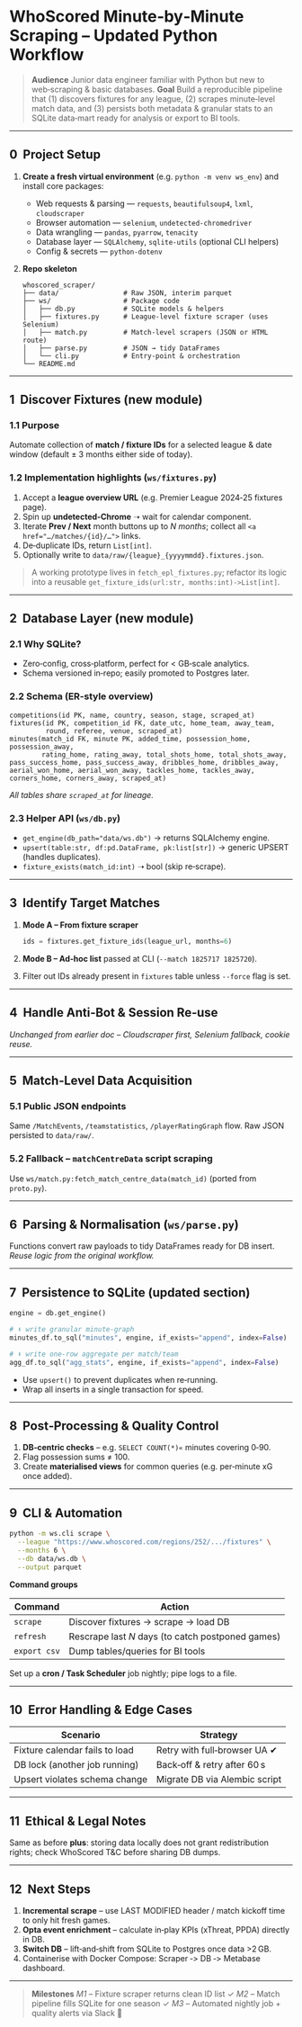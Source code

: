 # WhoScored Minute‑by‑Minute Scraping – **Updated Python Workflow**

> **Audience**  Junior data engineer familiar with Python but new to web‑scraping & basic databases.
> **Goal**  Build a reproducible pipeline that (1) discovers fixtures for any league, (2) scrapes minute‑level match data, and (3) persists both metadata & granular stats to an SQLite data‑mart ready for analysis or export to BI tools.

---

## 0  Project Setup

1. **Create a fresh virtual environment** (e.g. `python -m venv ws_env`) and install core packages:

   * Web requests & parsing — `requests`, `beautifulsoup4`, `lxml`, `cloudscraper`
   * Browser automation — `selenium`, `undetected‑chromedriver`
   * Data wrangling — `pandas`, `pyarrow`, `tenacity`
   * Database layer — `SQLAlchemy`, `sqlite-utils` (optional CLI helpers)
   * Config & secrets — `python‑dotenv`
2. **Repo skeleton**

   ```text
   whoscored_scraper/
   ├── data/                # Raw JSON, interim parquet
   ├── ws/                  # Package code
   │   ├── db.py            # SQLite models & helpers
   │   ├── fixtures.py      # League‑level fixture scraper (uses Selenium)
   │   ├── match.py         # Match‑level scrapers (JSON or HTML route)
   │   ├── parse.py         # JSON → tidy DataFrames
   │   └── cli.py           # Entry‑point & orchestration
   └── README.md
   ```

---

## 1  Discover Fixtures (**new module**)

### 1.1  Purpose

Automate collection of **match / fixture IDs** for a selected league & date window (default ± 3 months either side of today).

### 1.2  Implementation highlights (`ws/fixtures.py`)

1. Accept a **league overview URL** (e.g. Premier League 2024‑25 fixtures page).
2. Spin up **undetected‑Chrome** ➝ wait for calendar component.
3. Iterate **Prev / Next** month buttons up to *N months*; collect all `<a href="…/matches/{id}/…">` links.
4. De‑duplicate IDs, return `List[int]`.
5. Optionally write to `data/raw/{league}_{yyyymmdd}.fixtures.json`.

> A working prototype lives in `fetch_epl_fixtures.py`; refactor its logic into a reusable `get_fixture_ids(url:str, months:int)->List[int]`.

---

## 2  Database Layer (**new module**)

### 2.1  Why SQLite?

* Zero‑config, cross‑platform, perfect for < GB‑scale analytics.
* Schema versioned in‑repo; easily promoted to Postgres later.

### 2.2  Schema (ER‑style overview)

```
competitions(id PK, name, country, season, stage, scraped_at)
fixtures(id PK, competition_id FK, date_utc, home_team, away_team,
         round, referee, venue, scraped_at)
minutes(match_id FK, minute PK, added_time, possession_home, possession_away,
        rating_home, rating_away, total_shots_home, total_shots_away, pass_success_home, pass_success_away, dribbles_home, dribbles_away, aerial_won_home, aerial_won_away, tackles_home, tackles_away, corners_home, corners_away, scraped_at)
```

*All tables share `scraped_at` for lineage.*

### 2.3  Helper API (`ws/db.py`)

* `get_engine(db_path="data/ws.db")` → returns SQLAlchemy engine.
* `upsert(table:str, df:pd.DataFrame, pk:list[str])` → generic UPSERT (handles duplicates).
* `fixture_exists(match_id:int)` ➝ bool (skip re‑scrape).

---

## 3  Identify Target Matches

1. **Mode A – From fixture scraper**

   ```python
   ids = fixtures.get_fixture_ids(league_url, months=6)
   ```
2. **Mode B – Ad‑hoc list** passed at CLI (`--match 1825717 1825720`).
3. Filter out IDs already present in `fixtures` table unless `--force` flag is set.

---

## 4  Handle Anti‑Bot & Session Re‑use

*Unchanged from earlier doc – Cloudscraper first, Selenium fallback, cookie reuse.*

---

## 5  Match‑Level Data Acquisition

### 5.1  Public JSON endpoints

Same `/MatchEvents`, `/teamstatistics`, `/playerRatingGraph` flow.  Raw JSON persisted to `data/raw/`.

### 5.2  Fallback – `matchCentreData` script scraping

Use `ws/match.py:fetch_match_centre_data(match_id)` (ported from `proto.py`).

---

## 6  Parsing & Normalisation (`ws/parse.py`)

Functions convert raw payloads to tidy DataFrames ready for DB insert.  *Reuse logic from the original workflow.*

---

## 7  Persistence to SQLite (**updated section**)

```python
engine = db.get_engine()

# ⬇ write granular minute‑graph
minutes_df.to_sql("minutes", engine, if_exists="append", index=False)

# ⬇ write one‑row aggregate per match/team
agg_df.to_sql("agg_stats", engine, if_exists="append", index=False)
```

* Use `upsert()` to prevent duplicates when re‑running.
* Wrap all inserts in a single transaction for speed.

---

## 8  Post‑Processing & Quality Control

1. **DB‑centric checks** – e.g. `SELECT COUNT(*)«` minutes covering 0‑90.
2. Flag possession sums ≠ 100.
3. Create **materialised views** for common queries (e.g. per‑minute xG once added).

---

## 9  CLI & Automation

```bash
python -m ws.cli scrape \
  --league "https://www.whoscored.com/regions/252/.../fixtures" \
  --months 6 \
  --db data/ws.db \
  --output parquet
```

**Command groups**

| Command      | Action                                            |
| ------------ | ------------------------------------------------- |
| `scrape`     | Discover fixtures → scrape → load DB              |
| `refresh`    | Rescrape last *N* days (to catch postponed games) |
| `export csv` | Dump tables/queries for BI tools                  |

Set up a **cron / Task Scheduler** job nightly; pipe logs to a file.

---

## 10  Error Handling & Edge Cases

| Scenario                       | Strategy                      |
| ------------------------------ | ----------------------------- |
| Fixture calendar fails to load | Retry with full‑browser UA ✔  |
| DB lock (another job running)  | Back‑off & retry after 60 s   |
| Upsert violates schema change  | Migrate DB via Alembic script |

---

## 11  Ethical & Legal Notes

Same as before **plus**: storing data locally does not grant redistribution rights; check WhoScored T\&C before sharing DB dumps.

---

## 12  Next Steps

1. **Incremental scrape** – use LAST MODIFIED header / match kickoff time to only hit fresh games.
2. **Opta event enrichment** – calculate in‑play KPIs (xThreat, PPDA) directly in DB.
3. **Switch DB** – lift‑and‑shift from SQLite to Postgres once data >2 GB.
4. Containerise with Docker Compose: Scraper ‑> DB ‑> Metabase dashboard.

---

> **Milestones**
> *M1* – Fixture scraper returns clean ID list ✓
> *M2* – Match pipeline fills SQLite for one season ✓
> *M3* – Automated nightly job + quality alerts via Slack 🏁
